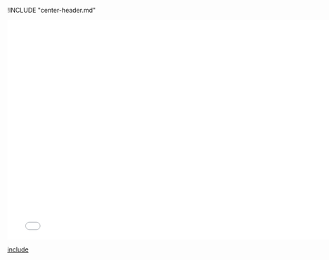 !INCLUDE "center-header.md"

<iframe src="../../measurement-center.html" width="770" height="500" frameBorder="0" seamless="seamless">
</iframe>

[include](../../measurement-center.html)

